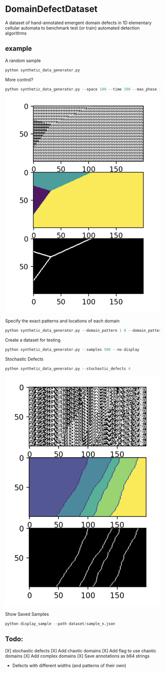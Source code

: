 # DomainDefectDataset
A dataset of hand-annotated emergent domain defects in 1D elementary cellular automata to benchmark test (or train) automated detection algorithms


## example

A random sample
```python
python synthetic_data_generator.py 
```

More control?
```python
python synthetic_data_generator.py --space 100 --time 200 --max_phase 3 --n_domains 3 
```
![](examples/regular.png)

Specify the exact patterns and locations of each domain
```python
python synthetic_data_generator.py --domain_pattern 1 0 --domain_pattern 0 1 --domain_centre 10 10 --domain_centre 50 50  
```

Create a dataset for testing
```python
python synthetic_data_generator.py --samples 500 --no-display 
```

Stochastic Defects
```python
python synthetic_data_generator.py --stochastic_defects 4
```
![](examples/stochastic.png)

Show Saved Samples
```python
python display_sample --path dataset/sample_n.json
```

## Todo:
[X] stochastic defects
[X] Add chaotic domains
[X] Add flag to use chaotic domains
[X] Add complex domains
[X] Save annotations as b64 strings
- Defects with different widths (and patterns of their own)
